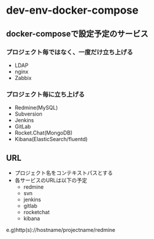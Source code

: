 # dev-env-docker-compose

## docker-composeで設定予定のサービス

### プロジェクト毎ではなく、一度だけ立ち上げる

- LDAP
- nginx
- Zabbix

### プロジェクト毎に立ち上げる

- Redmine(MySQL)
- Subversion
- Jenkins
- GitLab
- Rocket.Chat(MongoDB)
- Kibana(ElasticSearch/fluentd)

## URL

- プロジェクト名をコンテキストパスとする
- 各サービスのURLは以下の予定
  - redmine
  - svn
  - jenkins
  - gitlab
  - rocketchat
  - kibana

e.g)http(s)://hostname/projectname/redmine
